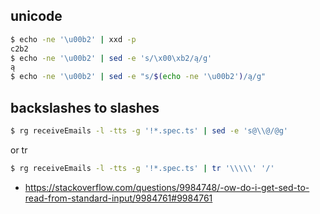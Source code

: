 ## unicode

```bash
$ echo -ne '\u00b2' | xxd -p
c2b2
$ echo -ne '\u00b2' | sed -e 's/\x00\xb2/ą/g'
ą
$ echo -ne '\u00b2' | sed -e "s/$(echo -ne '\u00b2')/ą/g"
```

## backslashes to slashes

```bash
$ rg receiveEmails -l -tts -g '!*.spec.ts' | sed -e 's@\\@/@g'
```

or tr

```bash
$ rg receiveEmails -l -tts -g '!*.spec.ts' | tr '\\\\\' '/'
```

- https://stackoverflow.com/questions/9984748/-ow-do-i-get-sed-to-read-from-standard-input/9984761#9984761
